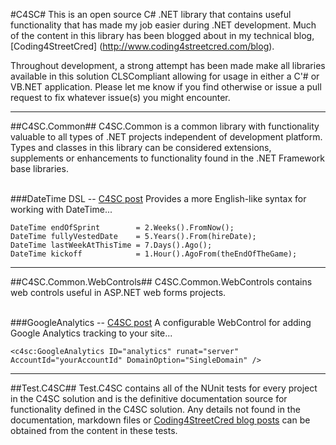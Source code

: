 #C4SC#
This is an open source C# .NET library that contains useful functionality that has made my job easier during .NET 
development. Much of the content in this library has been blogged about in my technical blog, [Coding4StreetCred]
(http://www.coding4streetcred.com/blog). 

Throughout development, a strong attempt has been made make all libraries available in this solution CLSCompliant 
allowing for usage in either a C'# or VB.NET application. Please let me know if you find otherwise or issue a pull 
request to fix whatever issue(s) you might encounter.

---
##C4SC.Common##
C4SC.Common is a common library with functionality valuable to all types of .NET projects independent of development 
platform. Types and classes in this library can be considered extensions, supplements or enhancements to functionality 
found in the .NET Framework base libraries.
<br/><br/>

###DateTime DSL -- [C4SC post](http://www.coding4streetcred.com/blog/post/A-C4SC-Series-DSL-Development-in-NET-with-C.aspx)
Provides a more English-like syntax for working with DateTime...

	DateTime endOfSprint 		= 2.Weeks().FromNow();
	DateTime fullyVestedDate 	= 5.Years().From(hireDate);
	DateTime lastWeekAtThisTime = 7.Days().Ago();
	DateTime kickoff 			= 1.Hour().AgoFrom(theEndOfTheGame);

---
##C4SC.Common.WebControls##
C4SC.Common.WebControls contains web controls useful in ASP.NET web forms projects.
<br/><br/>

###GoogleAnalytics -- [C4SC post](http://www.coding4streetcred.com/blog/post/Add-Google-Analytics-to-your-ASPNET-WebForms-Application.aspx)
A configurable WebControl for adding Google Analytics tracking to your site...

	<c4sc:GoogleAnalytics ID="analytics" runat="server" AccountId="yourAccountId" DomainOption="SingleDomain" />

---

##Test.C4SC##
Test.C4SC contains all of the NUnit tests for every project in the C4SC solution and is the definitive documentation 
source for functionality defined in the C4SC solution. Any details not found in the documentation, markdown files or 
[Coding4StreetCred blog posts](http://www.coding4streetcred.com/blog) can be obtained from the content in these tests.
